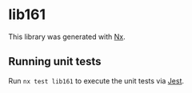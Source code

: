 # lib161

This library was generated with [Nx](https://nx.dev).

## Running unit tests

Run `nx test lib161` to execute the unit tests via [Jest](https://jestjs.io).
